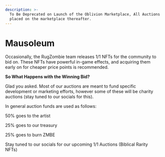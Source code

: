 ```yaml
---
description: >-
  To Be Deprecated on Launch of the Oblivion Marketplace, All Auctions will be
  placed on the marketplace thereafter.
---
```


# Mausoleum

Occasionally, the RugZombie team releases 1/1 NFTs for the community to bid on. These NFTs have powerful in-game effects, and acquiring them early on for cheaper price points is recommended.

**So What Happens with the Winning Bid?**&#x20;

Glad you asked. Most of our auctions are meant to fund specific development or marketing efforts, however some of these will be charity auctions (stay tuned to our socials for this).

In general auction funds are used as follows:

50% goes to the artist

25% goes to our treasury

25% goes to burn ZMBE

Stay tuned to our socials for our upcoming 1/1 Auctions (Biblical Rarity NFTs)

